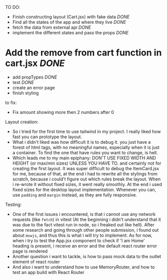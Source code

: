 TO DO:
- Finish constructing layout (Cart.jsx) with fake data          *DONE*
- Find all the states of the app and where they live            *DONE*
- fetch the data from external api                              *DONE*
- implement the different states and pass the props             *DONE*
 # Add the remove from cart function in cart.jsx                *DONE*
- add propTypes                                                 *DONE*
- test                                                          *DONE*
- create an error page
- finish styling

to fix: 
- Fix amount showing more then 2 numbers after 0


Layout creation: 
- So i tried for the first time to use tailwind in my project. I really liked how fast you can prototype
the layout. 
- What i didn't liked was how difficult it is to debug it. you just have a forest of html tags, with no meaningful names, especially when it is just a container. To find the one that have rules you want to change, is hell.
- Which leads me to my main epiphany: DON'T USE FIXED WIDTH AND HEIGHT (or max/min sizes) UNLESS YOU HAVE TO.
and certainly not for creating the first layout. It was super difficult to debug the ItemCard.jsx for me, because of that, at the end i had to rewrite all the stylings from scratch, because i could't figure out which rules break the layout. When i re-wrote it without fixed sizes, it went really smoothly. At the end i used fixed sizes for the desktop layout implementation. Whenever you can, use `padding` and `margin` instead, as they are fully responsive.

Testing: 
- One of the first issues i encountered, is that i cannot use any network requests (like `fetch`)
in vitest (At the beginning i didn't understand that it was due to the fact vitest run in node, so i freaked out like hell). After some research and going through other people submission, i found out about `mswjs`, and thus this is what i will try to implement. As for now, when i try to test the App.jsx component to check if 'I am Home' heading is present, i receive an error and the default react router error page is rendered
- Another question i want to tackle, is how to pass mock data to the outlet element of react router
- And also i want to understand how to use MemoryRouter, and how to test an app build with React Router